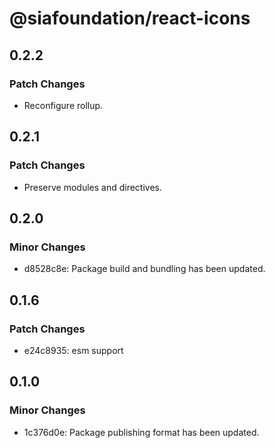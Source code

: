 # @siafoundation/react-icons

## 0.2.2

### Patch Changes

- Reconfigure rollup.

## 0.2.1

### Patch Changes

- Preserve modules and directives.

## 0.2.0

### Minor Changes

- d8528c8e: Package build and bundling has been updated.

## 0.1.6

### Patch Changes

- e24c8935: esm support

## 0.1.0

### Minor Changes

- 1c376d0e: Package publishing format has been updated.
